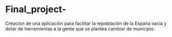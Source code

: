 # Final_project-
Creacion de una aplicación para facilitar la repoblación de la España vacía y dotar de herramientas a la gente que se plantea cambiar de municipio. 

